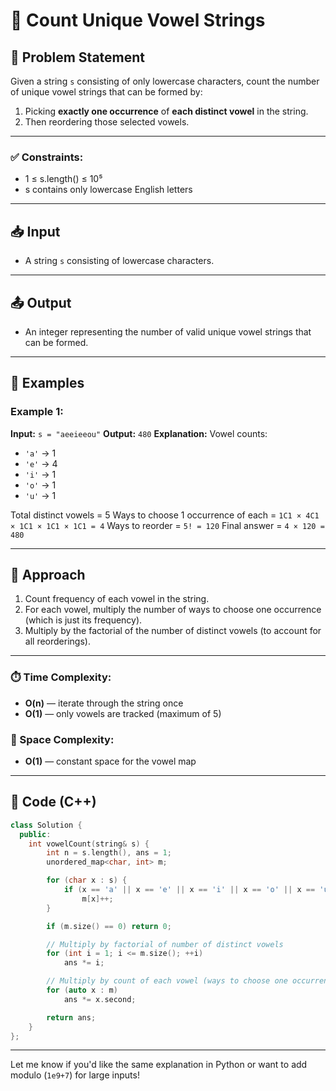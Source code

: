 # 🔡 Count Unique Vowel Strings

## 🧩 Problem Statement

Given a string `s` consisting of only lowercase characters, count the number of unique vowel strings that can be formed by:

1. Picking **exactly one occurrence** of **each distinct vowel** in the string.
2. Then reordering those selected vowels.

---

### ✅ Constraints:

* 1 ≤ s.length() ≤ 10⁵
* s contains only lowercase English letters

---

## 📥 Input

* A string `s` consisting of lowercase characters.

---

## 📤 Output

* An integer representing the number of valid unique vowel strings that can be formed.

---

## 🧪 Examples

### Example 1:

**Input:**
`s = "aeeieeou"`
**Output:**
`480`
**Explanation:**
Vowel counts:

* `'a'` → 1
* `'e'` → 4
* `'i'` → 1
* `'o'` → 1
* `'u'` → 1

Total distinct vowels = 5
Ways to choose 1 occurrence of each = `1C1 × 4C1 × 1C1 × 1C1 × 1C1 = 4`
Ways to reorder = `5! = 120`
Final answer = `4 × 120 = 480`

---

## 🚀 Approach

1. Count frequency of each vowel in the string.
2. For each vowel, multiply the number of ways to choose one occurrence (which is just its frequency).
3. Multiply by the factorial of the number of distinct vowels (to account for all reorderings).

---

### ⏱️ Time Complexity:

* **O(n)** — iterate through the string once
* **O(1)** — only vowels are tracked (maximum of 5)

### 🧠 Space Complexity:

* **O(1)** — constant space for the vowel map

---

## 🧠 Code (C++)

```cpp
class Solution {
  public:
    int vowelCount(string& s) {
        int n = s.length(), ans = 1;
        unordered_map<char, int> m;

        for (char x : s) { 
            if (x == 'a' || x == 'e' || x == 'i' || x == 'o' || x == 'u')
                m[x]++;
        }

        if (m.size() == 0) return 0;

        // Multiply by factorial of number of distinct vowels
        for (int i = 1; i <= m.size(); ++i) 
            ans *= i;

        // Multiply by count of each vowel (ways to choose one occurrence)
        for (auto x : m)
            ans *= x.second;

        return ans;
    }
};
```

---

Let me know if you'd like the same explanation in Python or want to add modulo (`1e9+7`) for large inputs!
